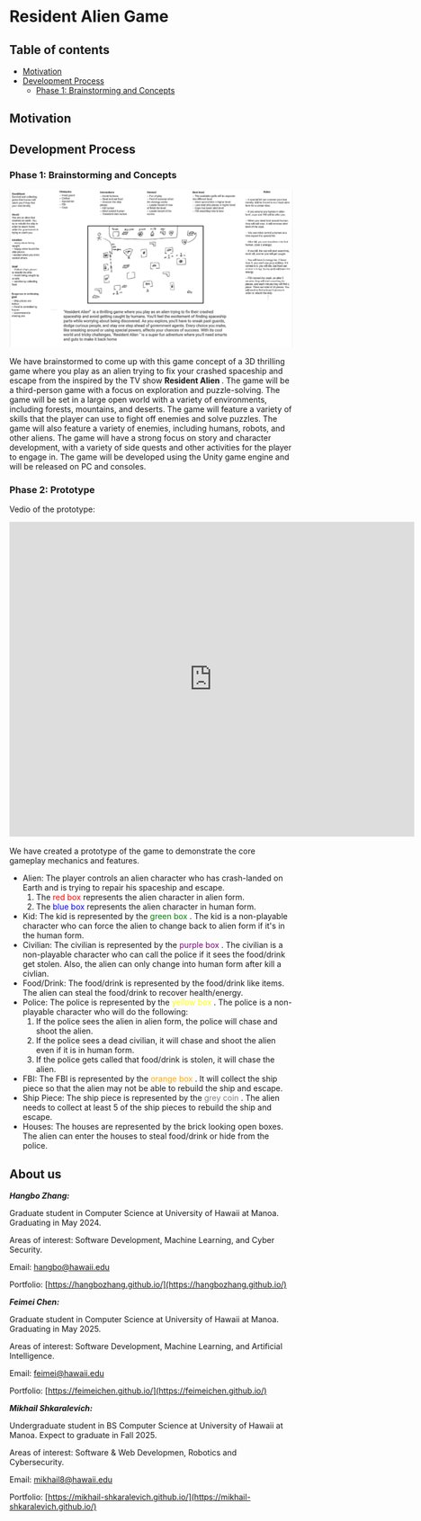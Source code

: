 # Resident Alien Game

## Table of contents

* [Motivation](#motivation)
* [Development Process](#development-process)
  * [Phase 1: Brainstorming and Concepts](#phase-1-brainstorming-and-concepts)


## Motivation

## Development Process

### Phase 1: Brainstorming and Concepts

<img src="doc/image.png">

We have brainstormed to come up with this game concept of a 3D thrilling game where you play as an alien trying to 
fix your crashed spaceship and escape from the inspired by the TV show <strong> Resident Alien </strong>. The game will be a third-person game with a focus on exploration 
and puzzle-solving. The game will be set in a large open world with a variety of environments, 
including forests, mountains, and deserts. The game will feature a variety of skills that the player can use to 
fight off enemies and solve puzzles. The game will also feature a variety of enemies, including humans, robots, 
and other aliens. The game will have a strong focus on story and character development, with a variety of side quests 
and other activities for the player to engage in. The game will be developed using the Unity game engine and 
will be released on PC and consoles.

### Phase 2: Prototype

Vedio of the prototype:

<iframe width="720" height="560" src="https://www.youtube.com/embed/eVY5dE3e7Jk" frameborder="0" allowfullscreen></iframe>


We have created a prototype of the game to demonstrate the core gameplay mechanics and features.
- Alien: The player controls an alien character who has crash-landed on Earth and is trying to repair his spaceship and escape.
  1. The <span style="color:red;"> red box </span> represents the alien character in alien form. 
  2. The <span style="color:blue;"> blue box </span> represents the alien character in human form.
- Kid: The kid is represented by the <span style="color:green;"> green box </span>. The kid is a non-playable character who can force the alien to change back to alien form if it's in the human form.
- Civilian: The civilian is represented by the <span style="color:purple;"> purple box </span>. The civilian is a non-playable character who can call the police if it sees the food/drink get stolen. Also, the alien can only change into human form after kill a civlian.
- Food/Drink: The food/drink is represented by the food/drink like items. The alien can steal the food/drink to recover health/energy.
- Police: The police is represented by the <span style="color:yellow;"> yellow box </span>. The police is a non-playable character who will do the following:
  1. If the police sees the alien in alien form, the police will chase and shoot the alien.
  2. If the police sees a dead civilian, it will chase and shoot the alien even if it is in human form.
  3. If the police gets called that food/drink is stolen, it will chase the alien.
- FBI: The FBI is represented by the <span style="color:orange;"> orange box </span>. It will collect the ship piece so that the alien may not be able to rebuild the ship and escape.
- Ship Piece: The ship piece is represented by the <span style="color:grey;"> grey coin </span>. The alien needs to collect at least 5 of the ship pieces to rebuild the ship and escape.
- Houses: The houses are represented by the brick looking open boxes. The alien can enter the houses to steal food/drink or hide from the police.

## About us

***Hangbo Zhang:*** 

Graduate student in Computer Science at University of Hawaii at Manoa. Graduating in May 2024.

Areas of interest: Software Development, Machine Learning, and Cyber Security.

Email: [hangbo@hawaii.edu](mailto:hangbo@hawaii.edu)

Portfolio: [https://hangbozhang.github.io/](https://hangbozhang.github.io/)

***Feimei Chen:*** 

Graduate student in Computer Science at University of Hawaii at Manoa. Graduating in May 2025.

Areas of interest: Software Development, Machine Learning, and Artificial Intelligence.

Email: [feimei@hawaii.edu](mailto:feimei@hawaii.edu)

Portfolio: [https://feimeichen.github.io/](https://feimeichen.github.io/)

***Mikhail Shkaralevich:*** 

Undergraduate student in BS Computer Science at University of Hawaii at Manoa. Expect to graduate in Fall 2025.

Areas of interest: Software & Web Developmen, Robotics and Cybersecurity.

Email: [mikhail8@hawaii.edu](mailto:mikhail8@hawaii.edu)

Portfolio: [https://mikhail-shkaralevich.github.io/](https://mikhail-shkaralevich.github.io/)

